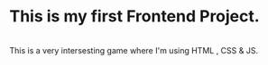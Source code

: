 <h1>This is my first Frontend Project.</h1><br/>
This is a very intersesting game where I'm using HTML , CSS & JS.
